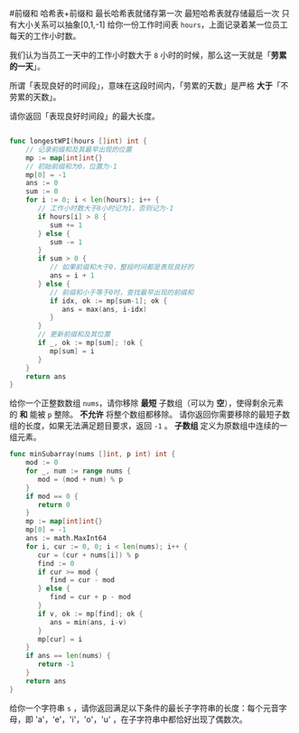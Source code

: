 #前缀和
哈希表+前缀和
最长哈希表就储存第一次
最短哈希表就存储最后一次
只有大小关系可以抽象[0,1,-1]
给你一份工作时间表 `hours`，上面记录着某一位员工每天的工作小时数。

我们认为当员工一天中的工作小时数大于 `8` 小时的时候，那么这一天就是「**劳累的一天**」。

所谓「表现良好的时间段」，意味在这段时间内，「劳累的天数」是严格 **大于**「不劳累的天数」。

请你返回「表现良好时间段」的最大长度。
```go

func longestWPI(hours []int) int {  
    // 记录前缀和及其最早出现的位置  
    mp := map[int]int{}  
    // 初始前缀和为0，位置为-1  
    mp[0] = -1  
    ans := 0  
    sum := 0  
    for i := 0; i < len(hours); i++ {  
       // 工作小时数大于8小时记为1，否则记为-1  
       if hours[i] > 8 {  
          sum += 1  
       } else {  
          sum -= 1  
       }  
       if sum > 0 {  
          // 如果前缀和大于0，整段时间都是表现良好的  
          ans = i + 1  
       } else {  
          // 前缀和小于等于0时，查找最早出现的前缀和  
          if idx, ok := mp[sum-1]; ok {  
             ans = max(ans, i-idx)  
          }  
       }  
       // 更新前缀和及其位置  
       if _, ok := mp[sum]; !ok {  
          mp[sum] = i  
       }  
    }  
    return ans  
}

```
给你一个正整数数组 `nums`，请你移除 **最短** 子数组（可以为 **空**），使得剩余元素的 **和** 能被 `p` 整除。 **不允许** 将整个数组都移除。
请你返回你需要移除的最短子数组的长度，如果无法满足题目要求，返回 `-1` 。
**子数组** 定义为原数组中连续的一组元素。
```go
func minSubarray(nums []int, p int) int {  
    mod := 0  
    for _, num := range nums {  
       mod = (mod + num) % p  
    }  
    if mod == 0 {  
       return 0  
    }  
    mp := map[int]int{}  
    mp[0] = -1  
    ans := math.MaxInt64  
    for i, cur := 0, 0; i < len(nums); i++ {  
       cur = (cur + nums[i]) % p  
       find := 0  
       if cur >= mod {  
          find = cur - mod  
       } else {  
          find = cur + p - mod  
       }  
       if v, ok := mp[find]; ok {  
          ans = min(ans, i-v)  
       }  
       mp[cur] = i  
    }  
    if ans == len(nums) {  
       return -1  
    }  
    return ans  
}
```
给你一个字符串 `s` ，请你返回满足以下条件的最长子字符串的长度：每个元音字母，即 'a'，'e'，'i'，'o'，'u' ，在子字符串中都恰好出现了偶数次。
```go

```